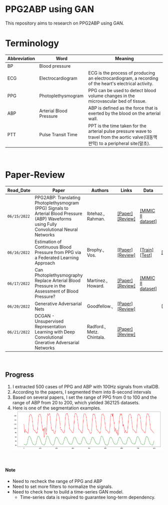 # PPG2ABP using GAN
This repository aims to research on PPG2ABP using GAN.

# Terminology
|Abbreviation|Word|Meaning|
|------------|----|-------|
|BP     |Blood pressure     |       |
|ECG    |Electrocardiogram  |ECG is the process of producing an electrocardiogram, a recording of the heart's electrical activity.|
|PPG    |Photoplethysmogram |PPG can be used to detect blood volume changes in the microvascular bed of tissue.|
|ABP    |Arterial Blood Pressure|ABP is defined as the force that is exerted by the blood on the arterial wall.|
|PTT    |Pulse Transit Time |PPT is the time taken for the arterial pulse pressure wave to travel from the aortic valve(대동맥 판막) to a peripheral site(말초).|


<br>

# Paper-Review 
|Read_Date|Paper|Authors|Links|Data|Github|Tag|
|------|---|---|---|---|---|---|
|`06/15/2022`|PPG2ABP: Translating Photoplethysmogram (PPG) Signals to Arterial Blood Pressure (ABP) Waveforms using Fully Convolutional Neural Networks|Ibtehaz.,<br/> Rahman.|[[Paper]](https://www.semanticscholar.org/paper/PPG2ABP%3A-Translating-Photoplethysmogram-%28PPG%29-to-Ibtehaz-Rahman/26238aa1d8ec51788f1b5e22aeb6ea88cac0c41f)<br/>[[Review]](paper-review/PPG2ABP_CNN.md)|[[MIMIC II dataset]](https://archive.ics.uci.edu/ml/datasets/Cuff-Less+Blood+Pressure+Estimation)||`CNN` `PPG2ABP`|
|`06/16/2022`|Estimation of Continuous Blood Pressure from PPG via a Federated Learning Approach|Brophy.,<br/> Vos.|[[Paper]](https://arxiv.org/abs/2102.12245)<br/>[[Review]](paper-review/PPG2ABP_T2TGAN.md)|[[Train]](https://archive.ics.uci.edu/ml/datasets/Cuff-Less+Blood+Pressure+Estimation)<br/>[[Test]](https://outbox.eait.uq.edu.au/uqdliu3/uqvitalsignsdataset/index.html)|[[Github]](https://github.com/Brophy-E/T2TGAN)|`T2TGAN` `PPG2ABP`|
|`06/17/2022`|Can Photoplethysmography Replace Arterial Blood Pressure in the Assessment of Blood Pressure?|Martínez., <br/> Howard.|[[Paper]](https://www.ncbi.nlm.nih.gov/pmc/articles/PMC6209968/)<br/>[[Review]](paper-review/PPGABP.md)|[[MIMIC II dataset]](https://archive.ics.uci.edu/ml/datasets/Cuff-Less+Blood+Pressure+Estimation)||`PPG2ABP`|
|`06/20/2022`|Generative Adversarial Nets|Goodfellow., |[[Paper]](https://arxiv.org/pdf/1406.2661.pdf)<br/>[[Review]](paper-review/GAN.md)||[[Github](https://github.com/goodfeli/adversarial)]|`GAN`|
|`06/21/2022`|DCGAN - Unsupervised Representation Learning with Deep Convolutional Gnerative Adversarial Networks|Radford., <br/> Metz. <br/> Chintala. |[[Paper]](https://arxiv.org/abs/1511.06434)<br/>[[Review]](paper-review/DCGAN.md)|||`DCGAN`|


<br>

## Progress
1. I extracted 500 cases of PPG and ABP with 100Hz signals from vitalDB. 
2. According to the papers, I segmented them into 8-second intervals
3. Based on several papers, I set the range of PPG from 0 to 100 and the range of ABP from 20 to 200, which yielded 362125 datasets.
4. Here is one of the segmentation examples. <br/>
![segment](./img/code/1-ppg-abp-graph.PNG)

<br/>

#### Note
- Need to recheck the range of PPG and ABP
- Need to set more filters to normalize the signals.
- Need to check how to build a time-series GAN model.
    - Time-series data is required to guarantee long-term dependency.

